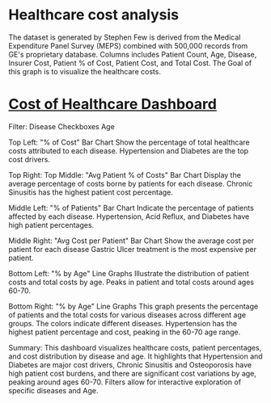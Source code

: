 
# Healthcare cost analysis

The dataset is generated by Stephen Few is derived from the Medical Expenditure Panel Survey (MEPS) combined with 500,000 records from GE's proprietary database. Columns includes Patient Count, Age, Disease, Insurer Cost, Patient % of Cost, Patient Cost, and Total Cost. The Goal of this graph is to visualize the healthcare costs. 

# [Cost of Healthcare Dashboard](https://github.com/HsuAthena/Tableau/blob/main/Image/health%20care%20cost%20dashboard.png)

Filter:
Disease Checkboxes
Age


Top Left: "% of Cost" Bar Chart
Show the percentage of total healthcare costs attributed to each disease.
Hypertension and Diabetes are the top cost drivers.

Top Right: Top Middle: "Avg Patient % of Costs" Bar Chart
Display the average percentage of costs borne by patients for each disease.
Chronic Sinusitis has the highest patient cost percentage.

Middle Left: "% of Patients" Bar Chart 
Indicate the percentage of patients affected by each disease.
Hypertension, Acid Reflux, and Diabetes have high patient percentages.


Middle Right: "Avg Cost per Patient" Bar Chart
Show the average cost per patient for each disease
Gastric Ulcer treatment is the most expensive per patient.

Bottom Left: "% by Age" Line Graphs
Illustrate the distribution of patient costs and total costs by age.
Peaks in patient and total costs around ages 60-70.

Bottom Right: "% by Age" Line Graphs
This graph presents the percentage of patients and the total costs for various diseases across different age groups. The colors indicate different diseases.
Hypertension has the highest patient percentage and cost, peaking in the 60-70 age range.


Summary:
This dashboard visualizes healthcare costs, patient percentages, and cost distribution by disease and age. It highlights that Hypertension and Diabetes are major cost drivers, Chronic Sinusitis and Osteoporosis have high patient cost burdens, and there are significant cost variations by age, peaking around ages 60-70. Filters allow for interactive exploration of specific diseases and Age.


